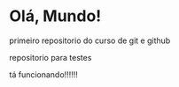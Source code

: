 # Olá, Mundo!
 primeiro repositorio do curso de git e github

repositorio para testes

tá funcionando!!!!!!
